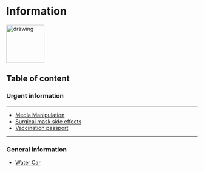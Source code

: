 # Information 
<img src="https://upload.wikimedia.org/wikipedia/commons/thumb/3/33/Info_icon_002.svg/1200px-Info_icon_002.svg.png" alt="drawing" width="100"/>

## Table of content

### Urgent information
---
- [Media Manipulation](Media.md)
- [Surgical mask side effects](Covid__Mask_Info.md)
- [Vaccination passport](Vaccination-passport.md) 
---

### General information
- [Water Car](https://www.youtube.com/watch?v=wjeM2IBhtlc)





